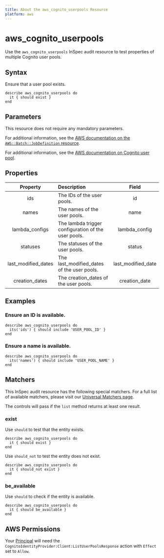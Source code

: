 ```yaml
---
title: About the aws_cognito_userpools Resource
platform: aws
---
```


# aws_cognito_userpools

Use the `aws_cognito_userpools` InSpec audit resource to test properties of multiple Cognito user pools.

## Syntax

Ensure that a user pool exists.

    describe aws_cognito_userpools do
      it { should exist }
    end

## Parameters

This resource does not require any mandatory parameters.

For additional information, see the [AWS documentation on the `AWS::Batch::JobDefinition` resource](https://docs.aws.amazon.com/AWSCloudFormation/latest/UserGuide/aws-resource-batch-jobdefinition.html).


For additional information, see the [AWS documentation on Cognito user pool](https://docs.aws.amazon.com/AWSCloudFormation/latest/UserGuide/aws-resource-cognito-userpool.html).

## Properties

| Property  | Description | Field |
| :---: | :--- | :---: |
| ids | The IDs of the user pools. | id |
| names | The names of the user pools. | name |
| lambda_configs | The lambda trigger configuration of the user pools. | lambda_config |
| statuses | The statuses of the user pools. | status |
| last_modified_dates | The last_modified_dates of the user pools. | last_modified_date |
| creation_dates | The creation_dates of the user pools. | creation_date |

## Examples

### Ensure an ID is available.

    describe aws_cognito_userpools do
      its('ids') { should include 'USER_POOL_ID' }
    end

### Ensure a name is available.

    describe aws_cognito_userpools do
      its('names') { should include 'USER_POOL_NAME' }
    end

## Matchers

This InSpec audit resource has the following special matchers. For a full list of available matchers, please visit our [Universal Matchers page](https://www.inspec.io/docs/reference/matchers/).

The controls will pass if the `list` method returns at least one result.

### exist

Use `should` to test that the entity exists.

    describe aws_cognito_userpools do
      it { should exist }
    end

Use `should_not` to test the entity does not exist.

    describe aws_cognito_userpools do
      it { should_not exist }
    end

### be_available

Use `should` to check if the entity is available.

    describe aws_cognito_userpools do
      it { should be_available }
    end

## AWS Permissions

Your [Principal](https://docs.aws.amazon.com/IAM/latest/UserGuide/intro-structure.html#intro-structure-principal) will need the `CognitoIdentityProvider:Client:ListUserPoolsResponse` action with `Effect` set to `Allow`.

